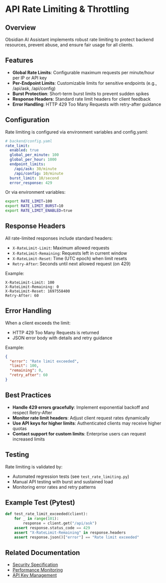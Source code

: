 # API Rate Limiting & Throttling

## Overview

Obsidian AI Assistant implements robust rate limiting to protect backend resources, prevent abuse, and ensure fair usage for all clients.

## Features

- **Global Rate Limits**: Configurable maximum requests per minute/hour per IP or API key
- **Per-Endpoint Limits**: Customizable limits for sensitive endpoints (e.g., /api/ask, /api/config)
- **Burst Protection**: Short-term burst limits to prevent sudden spikes
- **Response Headers**: Standard rate limit headers for client feedback
- **Error Handling**: HTTP 429 Too Many Requests with retry-after guidance

## Configuration

Rate limiting is configured via environment variables and config.yaml:

```yaml
# backend/config.yaml
rate_limit:
  enabled: true
  global_per_minute: 100
  global_per_hour: 1000
  endpoint_limits:
    /api/ask: 30/minute
    /api/config: 10/minute
  burst_limit: 10/second
  error_response: 429
```

Or via environment variables:

```bash
export RATE_LIMIT=100
export RATE_LIMIT_BURST=10
export RATE_LIMIT_ENABLED=true
```

## Response Headers

All rate-limited responses include standard headers:

- `X-RateLimit-Limit`: Maximum allowed requests
- `X-RateLimit-Remaining`: Requests left in current window
- `X-RateLimit-Reset`: Time (UTC epoch) when limit resets
- `Retry-After`: Seconds until next allowed request (on 429)

Example:
```
X-RateLimit-Limit: 100
X-RateLimit-Remaining: 0
X-RateLimit-Reset: 1697558400
Retry-After: 60
```

## Error Handling

When a client exceeds the limit:
- HTTP 429 Too Many Requests is returned
- JSON error body with details and retry guidance

Example:
```json
{
  "error": "Rate limit exceeded",
  "limit": 100,
  "remaining": 0,
  "retry_after": 60
}
```

## Best Practices

- **Handle 429 errors gracefully**: Implement exponential backoff and respect Retry-After
- **Monitor rate limit headers**: Adjust client request rates dynamically
- **Use API keys for higher limits**: Authenticated clients may receive higher quotas
- **Contact support for custom limits**: Enterprise users can request increased limits

## Testing

Rate limiting is validated by:
- Automated regression tests (see `test_rate_limiting.py`)
- Manual API testing with burst and sustained load
- Monitoring error rates and retry patterns

## Example Test (Pytest)

```python
def test_rate_limit_exceeded(client):
    for _ in range(101):
        response = client.get("/api/ask")
    assert response.status_code == 429
    assert "X-RateLimit-Remaining" in response.headers
    assert response.json()["error"] == "Rate limit exceeded"
```

## Related Documentation

- [Security Specification](SECURITY_SPECIFICATION.md)
- [Performance Monitoring](PERFORMANCE_MONITORING.md)
- [API Key Management](API_KEY_MANAGEMENT.md)
